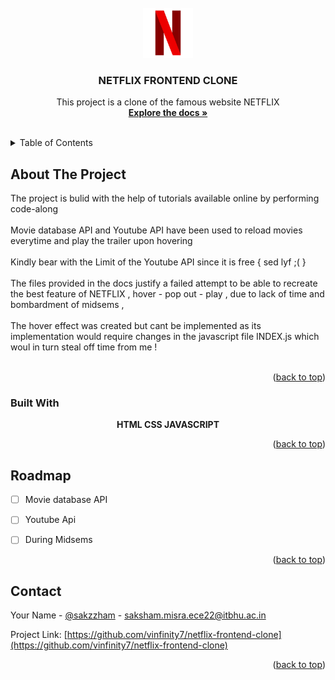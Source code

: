 
<!-- PROJECT LOGO -->
<br />
<div align="center">
  <a href="https://github.com/vinfity7/netflix-frontend-clone">
    <img src="https://github.com/vinfinity7/netflix-frontend-clone/blob/main/pngwing.com.png" alt="Logo" width="80" height="80">
  </a>

<h3 align="center">NETFLIX FRONTEND CLONE</h3>

  <p align="center">
    This project is a clone of the famous website NETFLIX 
    <br />
      <a href="https://github.com/vinfity7/netflix-frontend-clone"><strong>Explore the docs »</strong></a>
    <br />
    <br />
  
   

  </p>
</div>



<!-- TABLE OF CONTENTS -->
<details>
  <summary>Table of Contents</summary>
  <ol>
    <li>
      <a href="#about-the-project">About The Project</a>
      <ul>
        <li><a href="#built-with">Built With</a></li>
      </ul>
      <ul>
        <li><a href="#key-feats">Key Features</a></li>
      </ul>
    </li>
  </ol>
</details>



<!-- ABOUT THE PROJECT -->
## About The Project
The project is bulid with the help of tutorials available online by performing code-along
<br /><br />
Movie database API and Youtube API have been used to reload movies everytime and play the trailer upon hovering 
<br /><br />
Kindly bear with the Limit of the Youtube API since it is free { sed lyf ;( }
<br /><br />
The files provided in the docs justify a failed attempt to be able to recreate the best feature of NETFLIX , hover - pop out - play  , due to lack of time and bombardment of midsems ,
<br /><br />
The hover effect was created but cant be implemented as its implementation would require changes in the javascript file INDEX.js which woul in turn steal off time from me !
<br /><br />

<p align="right">(<a href="#readme-top">back to top</a>)</p>



### Built With

<p align="center"><b> HTML CSS JAVASCRIPT </b> </p>            
<!--             <a href="https://developer.mozilla.org/en-US/docs/Web/css" target="_blank"> <img
            src="https://raw.githubusercontent.com/devicons/devicon/master/icons/css/css-original.svg"
            alt="css" width="100" height="100" /> </a>
            
            <a href="https://developer.mozilla.org/en-US/docs/Web/JavaScript" target="_blank"> <img
            src="https://raw.githubusercontent.com/devicons/devicon/master/icons/javascript/javascript-original.svg"
            alt="javascript" width="100" height="100" /> </a>
            
            <a href="https://developer.mozilla.org/en-US/docs/Web/html" target="_blank"> <img
            src="https://raw.githubusercontent.com/devicons/devicon/master/icons/html/html-original.svg"
            alt="html" width="100" height="100" /> </a>
   </p></p></p> -->



<p align="right">(<a href="#readme-top">back to top</a>)</p>



<!-- ROADMAP -->
## Roadmap

- [ ] Movie database API
- [ ] Youtube Api
- [ ] During Midsems
 

<p align="right">(<a href="#readme-top">back to top</a>)</p>






<!-- CONTACT -->
## Contact

Your Name - [@sakzzham](https://twitter.com/sakzzham) - saksham.misra.ece22@itbhu.ac.in

Project Link: [https://github.com/vinfinity7/netflix-frontend-clone](https://github.com/vinfinity7/netflix-frontend-clone)

<p align="right">(<a href="#readme-top">back to top</a>)</p>

